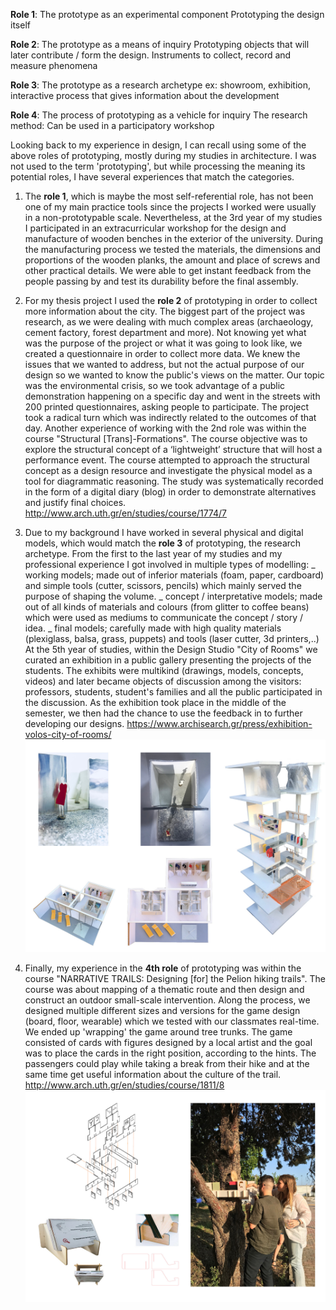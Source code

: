 **Role 1**: The prototype as an experimental component
Prototyping the design itself

**Role 2**: The prototype as a means of inquiry
Prototyping objects that will later contribute / form the design. Instruments to collect, record and measure phenomena

**Role 3**: The prototype as a research archetype
ex: showroom, exhibition, interactive process that gives information about the development

**Role 4**: The process of prototyping as a vehicle for inquiry
The research method: Can be used in a participatory workshop


Looking back to my experience in design, I can recall using some of the above roles of prototyping, mostly during my studies in architecture. I was not used to the term 'prototyping', but while processing the meaning its potential roles, I have several experiences that match the categories.

1. The **role 1**, which is maybe the most self-referential role, has not been one of my main practice tools since the projects I worked were usually in a non-prototypable scale. Nevertheless, at the 3rd year of my studies I participated in an extracurricular workshop for the design and manufacture of wooden benches in the exterior of the university. During the manufacturing process we tested the materials, the dimensions and proportions of the wooden planks, the amount and place of screws and other practical details. We were able to get instant feedback from the people passing by and test its durability before the final assembly.

2. For my thesis project I used the **role 2** of prototyping in order to collect more information about the city. The biggest part of the project was research, as we were dealing with much complex areas (archaeology, cement factory, forest department and more). Not knowing yet what was the purpose of the project or what it was going to look like, we created a questionnaire in order to collect more data. We knew the issues that we wanted to address, but not the actual purpose of our design so we wanted to know the public's views on the matter. Our topic was the environmental crisis, so we took advantage of a public demonstration happening on a specific day and went in the streets with 200 printed questionnaires, asking people to participate. The project took a radical turn which was indirectly related to the outcomes of that day.
Another experience of working with the 2nd role was within the course "Structural [Trans]-Formations". The course objective was to explore the structural concept of a ‘lightweight’ structure that will host a performance event. The course attempted to approach the structural concept as a design resource and investigate the physical model as a tool for diagrammatic reasoning. The study was systematically recorded in the form of a digital diary (blog) in order to demonstrate alternatives and justify final choices.
http://www.arch.uth.gr/en/studies/course/1774/7


3. Due to my background I have worked in several physical and digital models, which would match the **role 3** of prototyping, the research archetype. From the first to the last year of my studies and my professional experience I got involved in multiple types of modelling:
  _ working models; made out of inferior materials (foam, paper, cardboard) and simple tools (cutter, scissors, pencils) which mainly served the purpose of shaping the volume.
  _ concept / interpretative models; made out of all kinds of materials and colours (from glitter to coffee beans) which were used as mediums to communicate the concept / story / idea.
  _ final models; carefully made with high quality materials (plexiglass, balsa, grass, puppets) and tools (laser cutter, 3d printers,..)
  At the 5th year of studies, within the Design Studio "City of Rooms" we curated an exhibition in a public gallery presenting the projects of the students. The exhibits were multikind (drawings, models, concepts, videos) and later became objects of discussion among the visitors: professors, students, student's families and all the public participated in the discussion. As the exhibition took place in the middle of the semester, we then had the chance to use the feedback in to further developing our designs.
  https://www.archisearch.gr/press/exhibition-volos-city-of-rooms/
  ![](../images/models.jpg)

4. Finally, my experience in the **4th role** of prototyping was within the course "NARRATIVE TRAILS: Designing [for] the Pelion hiking trails". The course was about mapping of a thematic route and then design and construct an outdoor small-scale intervention. Along the process, we designed multiple different sizes and versions for the game design (board, floor, wearable) which we tested with our classmates real-time. We ended up 'wrapping' the game around tree trunks. The game consisted of cards with figures designed by a local artist and the goal was to place the cards in the right position, according to the hints. The passengers could play while taking a break from their hike and at the same time get useful information about the culture of the trail.
http://www.arch.uth.gr/en/studies/course/1811/8
![](../images/narrative.jpg)
